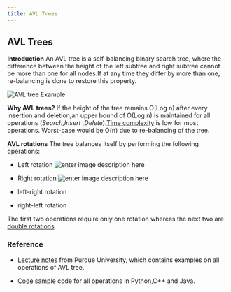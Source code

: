 ```yaml
---
title: AVL Trees
---
```

## AVL Trees

**Introduction**
An AVL tree is a self-balancing binary search tree, where the difference between the height of the left subtree and right subtree cannot be more than one for all nodes.If at any time they differ by more than one, re-balancing is done to restore this property.

![AVL tree Example](https://www.tutorialspoint.com/data_structures_algorithms/images/unbalanced_avl_trees.jpg)

**Why AVL trees?**
If the height of the tree remains O(Log n) after every insertion and deletion,an upper bound of O(Log n) is maintained for all operations (*Search,Insert ,Delete*).[Time complexity][1] is low for most operations. Worst-case would be O(n) due to re-balancing of the tree.

**AVL rotations**
The tree balances itself by performing the following operations:

 - Left rotation
	![enter image description here](https://www.tutorialspoint.com/data_structures_algorithms/images/avl_left_rotation.jpg)

 - Right rotation
 ![enter image description here](https://www.tutorialspoint.com/data_structures_algorithms/images/avl_right_rotation.jpg)

 - left-right rotation
 - right-left rotation

The first two operations require only one rotation whereas the next two are [double rotations][2].

### Reference

- [Lecture notes](https://www.cs.purdue.edu/homes/ayg/CS251/slides/chap7b.pdf) from Purdue University, which contains examples on all operations of AVL tree.

- [Code](http://www.geeksforgeeks.org/avl-tree-set-1-insertion/) sample code for all operations in Python,C++ and Java.

  [1]: https://en.wikipedia.org/wiki/AVL_tree
  [2]: https://www.tutorialspoint.com/data_structures_algorithms/avl_tree_algorithm.htm
